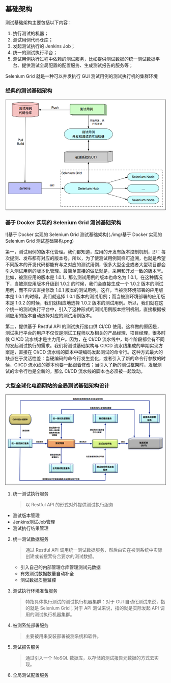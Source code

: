 ## 基础架构

测试基础架构主要包括以下内容：

1. 执行测试的机器；
2. 测试用例代码仓库；
3. 发起测试执行的 Jenkins Job；
4. 统一的测试执行平台；
5. 测试用例执行过程中依赖的测试服务，比如提供测试数据的统一测试数据平台、提供测试全局配置的配置服务、生成测试报告的服务等；

Selenium Grid 就是一种可以并发执行 GUI 测试用例的测试执行机的集群环境

### 经典的测试基础架构

![经典的测试基础架构](./img/经典的测试基础架构.png)

### 基于 Docker 实现的 Selenium Grid 测试基础架构

![基于 Docker 实现的 Selenium Grid 测试基础架构](./img/基于 Docker 实现的 Selenium Grid 测试基础架构.png)

第一，测试用例的版本化管理。我们都知道，应用的开发有版本控制机制，即：每次提测、发布都有对应的版本号。所以，为了使测试用例同样可追溯，也就是希望不同版本的开发代码都能有与之对应的测试用例，很多大型企业或者大型项目都会引入测试用例的版本化管理。最简单直接的做法就是，采用和开发一致的版本号。比如，被测应用的版本是 1.0.1，那么测试用例的版本也命名为 1.0.1。在这种情况下，当被测应用版本升级到 1.0.2 的时候，我们会直接生成一个 1.0.2 版本的测试用例，而不应该直接修改 1.0.1 版本的测试用例。这样，当被测环境部署的应用版本是 1.0.1 的时候，我们就选择 1.0.1 版本的测试用例；而当被测环境部署的应用版本是 1.0.2 的时候，我们就相应地选择 1.0.2 版本的测试用例。所以，我们就在这个统一的测试执行平台中，引入了这种形式的测试用例版本控制机制，直接根据被测应用的版本自动选择对应的测试用例版本。

第二，提供基于 Restful API 的测试执行接口供 CI/CD 使用。这样做的原因是，测试执行平台的用户不仅仅是测试工程师以及相关的产品经理、项目经理，很多时候 CI/CD 流水线才是主力用户。因为，在 CI/CD 流水线中，每个阶段都会有不同的发起测试执行的需求。我们将测试基础架构与 CI/CD 流水线集成的早期实现方案是，直接在 CI/CD 流水线的脚本中硬编码发起测试的命令行。这种方式最大的缺点在于灵活性差：当硬编码的命令行发生变化，或者引入了新的命令行参数的时候，CI/CD 流水线的脚本也要一起跟着修改；当引入了新的测试框架时，发起测试的命令行也是全新的，那么 CI/CD 流水线的脚本也必须被一起改动。

### 大型全球化电商网站的全局测试基础架构设计

![大型全球化电商网站的全局测试基础架构设计](./img/大型全球化电商网站的全局测试基础架构设计.png)

1. 统一测试执行服务

   > 以 Restful API 的形式对外提供测试执行服务

- 测试版本管理
- Jenkins测试Job管理
- 测试执行结果管理

2. 统一测试数据服务

   > 通过 Restful API 调用统一测试数据服务，然后由它在被测系统中实际创建或者搜索符合要求的测试数据。

   - 引入自己的内部管理仓库管理测试元数据
   - 有效测试数据数量自动补全
   - 测试数据质量监控

3. 测试执行环境准备服务

   > 特指具体执行测试的测试执行机器集群：对于 GUI 自动化测试来说，指的就是 Selenium Grid；对于 API 测试来说，指的就是实际发起 API 调用的测试执行机器集群。

4. 被测系统部署服务

   > 主要被用来安装部署被测系统和软件。
   
5. 测试报告服务

   > 通过引入一个 NoSQL 数据库，以存储的测试报告元数据的方式去实现。

6. 全局测试配置服务

   